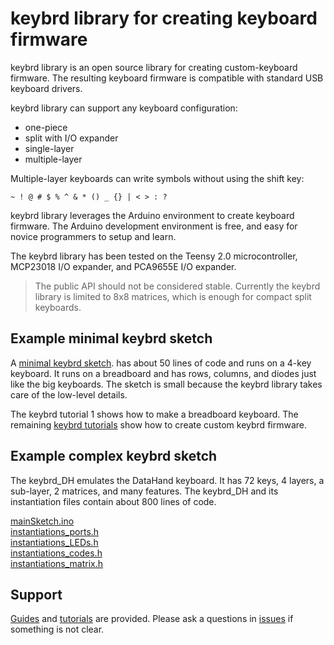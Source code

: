 keybrd library for creating keyboard firmware
====================================================
keybrd library is an open source library for creating custom-keyboard firmware.
The resulting keyboard firmware is compatible with standard USB keyboard drivers.

keybrd library can support any keyboard configuration:
* one-piece
* split with I/O expander
* single-layer
* multiple-layer

Multiple-layer keyboards can write symbols without using the shift key:

    ~ ! @ # $ % ^ & * () _ {} | < > : ?

keybrd library leverages the Arduino environment to create keyboard firmware.
The Arduino development environment is free, and easy for novice programmers to setup and learn.

The keybrd library has been tested on the Teensy 2.0 microcontroller, MCP23018 I/O expander, and PCA9655E I/O expander.

> The public API should not be considered stable.
> Currently the keybrd library is limited to 8x8 matrices, which is enough for compact split keyboards.

Example minimal keybrd sketch
-----------------------------
<!-- todo after teensy LC bb, copy and remove annotations from keybrd_single-layer_2_annotated.ino -->
A [minimal keybrd sketch](tutorials/keybrd_2_single-layer_annotated/keybrd_2_single-layer_annotated.ino).
has about 50 lines of code and runs on a 4-key keyboard.
It runs on a breadboard and has rows, columns, and diodes just like the big keyboards.
The sketch is small because the keybrd library takes care of the low-level details.

The keybrd tutorial 1 shows how to make a breadboard keyboard.
The remaining [keybrd tutorials](tutorials) show how to create custom keybrd firmware.

Example complex keybrd sketch
-----------------------------
The keybrd_DH emulates the DataHand keyboard.
It has 72 keys, 4 layers, a sub-layer, 2 matrices, and many features.
The keybrd_DH and its instantiation files contain about 800 lines of code.

[mainSketch.ino](https://github.com/wolfv6/keybrd_DH/blob/master/examples/keybrd_DH/mainSketch.cpp)<br>
[instantiations_ports.h](https://github.com/wolfv6/keybrd_DH/blob/master/src/instantiations_ports.h)<br>
[instantiations_LEDs.h](https://github.com/wolfv6/keybrd_DH/blob/master/src/instantiations_LEDs.h)<br>
[instantiations_codes.h](https://github.com/wolfv6/keybrd_DH/blob/master/src/instantiations_codes.h)<br>
[instantiations_matrix.h](https://github.com/wolfv6/keybrd_DH/blob/master/src/instantiations_matrix.h)

Support
-------
[Guides](doc) and [tutorials](tutorials) are provided.
Please ask a questions in [issues](https://github.com/wolfv6/Keybrd/issues) if something is not clear.
